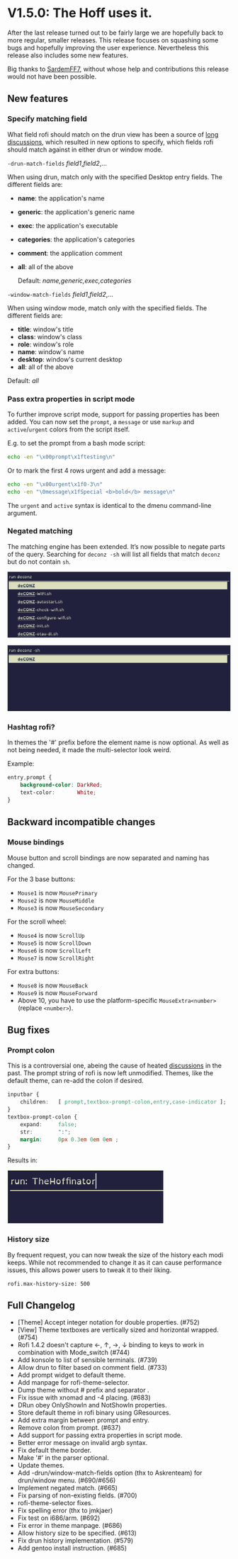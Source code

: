 # V1.5.0: The Hoff uses it.

After the last release turned out to be fairly large we are hopefully back to more regular, smaller releases.
This release focuses on squashing some bugs and hopefully improving the user experience.
Nevertheless this release also includes some new features.

Big thanks to [SardemFF7](https://www.sardemff7.net/), without whose  help and contributions this release would not have been possible.


## New features

### Specify matching field

What field rofi should match on the drun view has been a source of [long discussions](https://github.com/DaveDavenport/rofi/pull/690),
which resulted in new options to specify, which fields rofi should match against in either drun or window mode.

`-drun-match-fields` *field1*,*field2*,...

When using drun, match only with the specified Desktop entry fields.
The different fields are:

* **name**: the application's name
* **generic**: the application's generic name
* **exec**: the application's  executable
* **categories**: the application's categories
* **comment**: the application comment
* **all**: all of the above

    Default: *name,generic,exec,categories*

`-window-match-fields` *field1*,*field2*,...

When using window mode, match only with the specified fields.
The different fields are:

* **title**: window's title
* **class**: window's class
* **role**: window's role
* **name**: window's name
* **desktop**: window's current desktop
* **all**: all of the above

Default: *all*

### Pass extra properties in script mode

To further improve script mode, support for passing properties has been added.
You can now set the `prompt`, a `message` or use `markup` and `active`/`urgent` colors from the script itself.

E.g. to set the prompt from a bash mode script:

```bash
echo -en "\x00prompt\x1ftesting\n"
```

Or to mark the first 4 rows urgent and add a message:
```bash
echo -en "\x00urgent\x1f0-3\n"
echo -en "\0message\x1fSpecial <b>bold</b> message\n"
```

The `urgent` and `active` syntax is identical to the dmenu command-line argument.

### Negated matching

The matching engine has been extended. It’s now possible to negate parts of the query. Searching for `deconz -sh` will list all
fields that match `deconz` but do not contain `sh`.

![match](rofi-match.png)

![match negated](rofi-neg-match.png)

### Hashtag rofi?

In themes the '#' prefix before the element name is now optional.
As well as not being needed, it made the multi-selector look weird.

Example:

```css
entry,prompt {
    background-color: DarkRed;
    text-color:       White;
}
```

## Backward incompatible changes

### Mouse bindings

Mouse button and scroll bindings are now separated and naming has changed.

For the 3 base buttons:

- `Mouse1` is now `MousePrimary`
- `Mouse2` is now `MouseMiddle`
- `Mouse3` is now `MouseSecondary`

For the scroll wheel:

- `Mouse4` is now `ScrollUp`
- `Mouse5` is now `ScrollDown`
- `Mouse6` is now `ScrollLeft`
- `Mouse7` is now `ScrollRight`

For extra buttons:

- `Mouse8` is now `MouseBack`
- `Mouse9` is now `MouseForward`
- Above 10, you have to use the platform-specific `MouseExtra<number>` (replace `<number>`).

## Bug fixes

### Prompt colon

This is a controversial one, abeing the cause of heated [discussions](https://github.com/DaveDavenport/rofi/issues/637) in the past.
The prompt string of rofi is now left unmodified. Themes, like the default theme, can re-add the colon if desired.

```css
inputbar {
    children:   [ prompt,textbox-prompt-colon,entry,case-indicator ];
}
textbox-prompt-colon {
    expand:     false;
    str:        ":";
    margin:     0px 0.3em 0em 0em ;
}
```

Results in:

![rofi colon](rofi-colon.png)

### History size

By frequent request, you can now tweak the size of the history each modi keeps. While not recommended to change it as it
can cause performance issues, this allows power users to tweak it to their liking.

```
rofi.max-history-size: 500
```

## Full Changelog
 - [Theme] Accept integer notation for double properties. (#752)
 - [View] Theme textboxes are vertically sized and horizontal wrapped. (#754)
 - Rofi 1.4.2 doesn't capture ←, ↑, →, ↓ binding to keys to work in combination with Mode_switch (#744)
 - Add konsole to list of sensible terminals. (#739)
 - Allow drun to filter based on comment field. (#733)
 - Add prompt widget to default theme.
 - Add manpage for rofi-theme-selector.
 - Dump theme without # prefix and separator .
 - Fix issue with xnomad and -4 placing. (#683)
 - DRun obey OnlyShowIn and NotShowIn properties.
 - Store default theme in rofi binary using GResources.
 - Add extra margin between prompt and entry.
 - Remove colon from prompt. (#637)
 - Add support for passing extra properties in script mode.
 - Better error message on invalid argb syntax.
 - Fix default theme border.
 - Make '#' in the parser optional.
 - Update themes.
 - Add -drun/window-match-fields option (thx to Askrenteam) for drun/window menu. (#690/#656)
 - Implement negated match. (#665)
 - Fix parsing of non-existing fields. (#700)
 - rofi-theme-selector fixes.
 - Fix spelling error (thx to jmkjaer)
 - Fix test on i686/arm. (#692)
 - Fix error in theme manpage. (#686)
 - Allow history size to be specified. (#613)
 - Fix drun history implementation. (#579)
 - Add gentoo install instruction. (#685)
